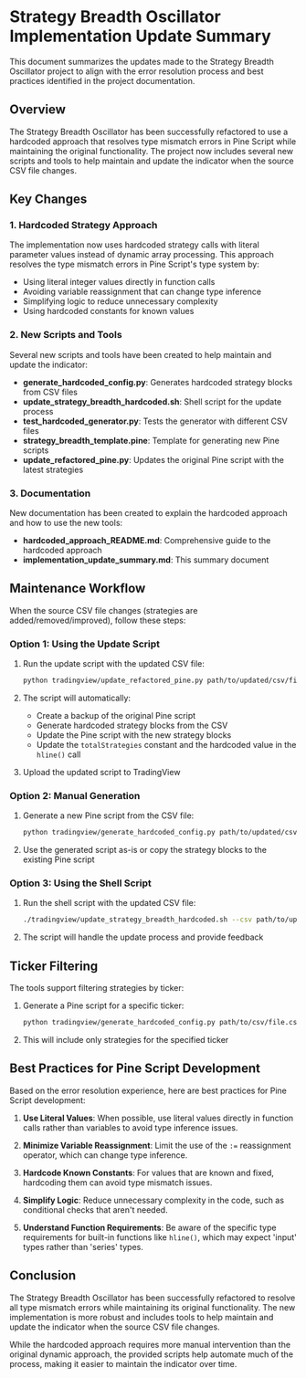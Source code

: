 # Strategy Breadth Oscillator Implementation Update Summary

This document summarizes the updates made to the Strategy Breadth Oscillator project to align with the error resolution process and best practices identified in the project documentation.

## Overview

The Strategy Breadth Oscillator has been successfully refactored to use a hardcoded approach that resolves type mismatch errors in Pine Script while maintaining the original functionality. The project now includes several new scripts and tools to help maintain and update the indicator when the source CSV file changes.

## Key Changes

### 1. Hardcoded Strategy Approach

The implementation now uses hardcoded strategy calls with literal parameter values instead of dynamic array processing. This approach resolves the type mismatch errors in Pine Script's type system by:

- Using literal integer values directly in function calls
- Avoiding variable reassignment that can change type inference
- Simplifying logic to reduce unnecessary complexity
- Using hardcoded constants for known values

### 2. New Scripts and Tools

Several new scripts and tools have been created to help maintain and update the indicator:

- **generate_hardcoded_config.py**: Generates hardcoded strategy blocks from CSV files
- **update_strategy_breadth_hardcoded.sh**: Shell script for the update process
- **test_hardcoded_generator.py**: Tests the generator with different CSV files
- **strategy_breadth_template.pine**: Template for generating new Pine scripts
- **update_refactored_pine.py**: Updates the original Pine script with the latest strategies

### 3. Documentation

New documentation has been created to explain the hardcoded approach and how to use the new tools:

- **hardcoded_approach_README.md**: Comprehensive guide to the hardcoded approach
- **implementation_update_summary.md**: This summary document

## Maintenance Workflow

When the source CSV file changes (strategies are added/removed/improved), follow these steps:

### Option 1: Using the Update Script

1. Run the update script with the updated CSV file:
   ```bash
   python tradingview/update_refactored_pine.py path/to/updated/csv/file.csv
   ```

2. The script will automatically:
   - Create a backup of the original Pine script
   - Generate hardcoded strategy blocks from the CSV
   - Update the Pine script with the new strategy blocks
   - Update the `totalStrategies` constant and the hardcoded value in the `hline()` call

3. Upload the updated script to TradingView

### Option 2: Manual Generation

1. Generate a new Pine script from the CSV file:
   ```bash
   python tradingview/generate_hardcoded_config.py path/to/updated/csv/file.csv
   ```

2. Use the generated script as-is or copy the strategy blocks to the existing Pine script

### Option 3: Using the Shell Script

1. Run the shell script with the updated CSV file:
   ```bash
   ./tradingview/update_strategy_breadth_hardcoded.sh --csv path/to/updated/csv/file.csv --pine tradingview/strategy_breadth_refactored.pine
   ```

2. The script will handle the update process and provide feedback

## Ticker Filtering

The tools support filtering strategies by ticker:

1. Generate a Pine script for a specific ticker:
   ```bash
   python tradingview/generate_hardcoded_config.py path/to/csv/file.csv output_file.pine BTC-USD
   ```

2. This will include only strategies for the specified ticker

## Best Practices for Pine Script Development

Based on the error resolution experience, here are best practices for Pine Script development:

1. **Use Literal Values**: When possible, use literal values directly in function calls rather than variables to avoid type inference issues.

2. **Minimize Variable Reassignment**: Limit the use of the `:=` reassignment operator, which can change type inference.

3. **Hardcode Known Constants**: For values that are known and fixed, hardcoding them can avoid type mismatch issues.

4. **Simplify Logic**: Reduce unnecessary complexity in the code, such as conditional checks that aren't needed.

5. **Understand Function Requirements**: Be aware of the specific type requirements for built-in functions like `hline()`, which may expect 'input' types rather than 'series' types.

## Conclusion

The Strategy Breadth Oscillator has been successfully refactored to resolve all type mismatch errors while maintaining its original functionality. The new implementation is more robust and includes tools to help maintain and update the indicator when the source CSV file changes.

While the hardcoded approach requires more manual intervention than the original dynamic approach, the provided scripts help automate much of the process, making it easier to maintain the indicator over time.